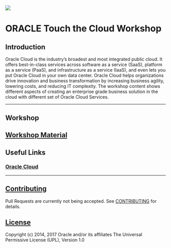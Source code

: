 ![](https://cloud.oracle.com/opc/images/SaaS-category-image-01.png)
---
# ORACLE Touch the Cloud Workshop #

## Introduction ##

Oracle Cloud is the industry’s broadest and most integrated public cloud. It offers best-in-class services across software as a service (SaaS), platform as a service (PaaS), and infrastructure as a service (IaaS), and even lets you put Oracle Cloud in your own data center. Oracle Cloud helps organizations drive innovation and business transformation by increasing business agility, lowering costs, and reducing IT complexity. The workshop content shows different aspects of creating an enterprise grade business solution in the cloud with different set of Oracle Cloud Services.


---
## Workshop ##

[Workshop Material](https://pmalan.github.io/Touch-the-Cloud/touch-the-cloud/index.html)
---
## Useful Links ##

### [Oracle Cloud](https://cloud.oracle.com) ###

---

## [Contributing](CONTRIBUTING.md)
Pull Requests are currently not being accepted. See [CONTRIBUTING](CONTRIBUTING.md) for details.

## [License](LICENSE.md)
Copyright (c) 2014, 2017 Oracle and/or its affiliates
The Universal Permissive License (UPL), Version 1.0
